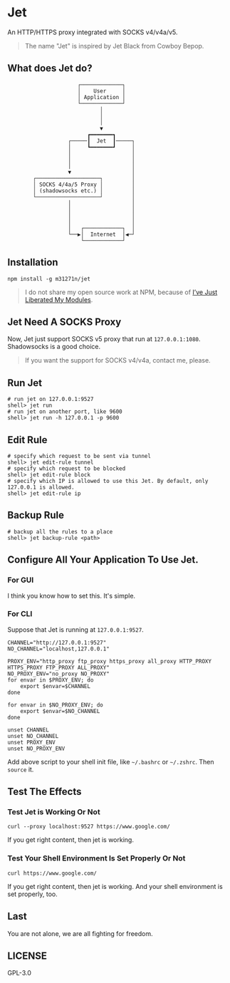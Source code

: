 # Jet
An HTTP/HTTPS proxy integrated with SOCKS v4/v4a/v5.

> The name "Jet" is inspired by Jet Black from Cowboy Bepop.

## What does Jet do?

```
                      ┌─────────────┐
                      │    User     │
                      │ Application │
                      └─────────────┘
                             │
                             │
                             │
                             ▼
                         ┏━━━━━━━┓
                   ┌─────┃  Jet  ┃─────┐
                   │     ┗━━━━━━━┛     │
                   │                   │
                   │                   │
                   │                   │
                   ▼                   │
        ┌────────────────────┐         │
        │ SOCKS 4/4a/5 Proxy │         │
        │ (shadowsocks etc.) │         │
        └────────────────────┘         │
                   │                   │
                   │                   │
                   │                   │
                   │                   │
                   │   ┌────────────┐  │
                   └──▶│  Internet  │◀─┘
                       └────────────┘

```

## Installation

	npm install -g m31271n/jet

> I do not share my open source work at NPM, because of [I’ve Just Liberated My Modules](https://medium.com/@azerbike/i-ve-just-liberated-my-modules-9045c06be67c).

## Jet Need A SOCKS Proxy
Now, Jet just support SOCKS v5 proxy that run at `127.0.0.1:1080`. Shadowsocks is a good choice.

> If you want the support for SOCKS v4/v4a, contact me, please.

## Run Jet
```
# run jet on 127.0.0.1:9527
shell> jet run 
# run jet on another port, like 9600
shell> jet run -h 127.0.0.1 -p 9600 
```

## Edit Rule
```
# specify which request to be sent via tunnel
shell> jet edit-rule tunnel 
# specify which request to be blocked
shell> jet edit-rule block
# specify which IP is allowed to use this Jet. By default, only 127.0.0.1 is allowed.
shell> jet edit-rule ip
```

## Backup Rule
```
# backup all the rules to a place
shell> jet backup-rule <path>
```
## Configure All Your Application To Use Jet.
### For GUI
I think you know how to set this. It's simple.

### For CLI
Suppose that Jet is running at `127.0.0.1:9527`.

```
CHANNEL="http://127.0.0.1:9527"
NO_CHANNEL="localhost,127.0.0.1"

PROXY_ENV="http_proxy ftp_proxy https_proxy all_proxy HTTP_PROXY HTTPS_PROXY FTP_PROXY ALL_PROXY"
NO_PROXY_ENV="no_proxy NO_PROXY"
for envar in $PROXY_ENV; do
	export $envar=$CHANNEL
done

for envar in $NO_PROXY_ENV; do
	export $envar=$NO_CHANNEL
done

unset CHANNEL
unset NO_CHANNEL
unset PROXY_ENV
unset NO_PROXY_ENV
```

Add above script to your shell init file, like `~/.bashrc` or `~/.zshrc`. Then `source` it.

## Test The Effects
### Test Jet is Working Or Not
```
curl --proxy localhost:9527 https://www.google.com/
```

If you get right content, then jet is working.

### Test Your Shell Environment Is Set Properly Or Not
```
curl https://www.google.com/
```

If you get right content, then jet is working. And your shell environment is set properly, too.

## Last
You are not alone, we are all fighting for freedom.

## LICENSE
GPL-3.0

